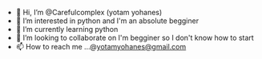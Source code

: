 - 👋 Hi, I’m @Carefulcomplex (yotam yohanes)
- 👀 I’m interested in python and I'm an absolute begginer 
- 🌱 I’m currently learning python
- 💞️ I’m looking to collaborate on I'm begginer so I don't know how to start
- 📫 How to reach me ...@yotamyohanes@gmail.com 

<!---
Carefulcomplex/Carefulcomplex is a ✨ special ✨ repository because its `README.md` (this file) appears on your GitHub profile.
You can click the Preview link to take a look at your changes.
--->
